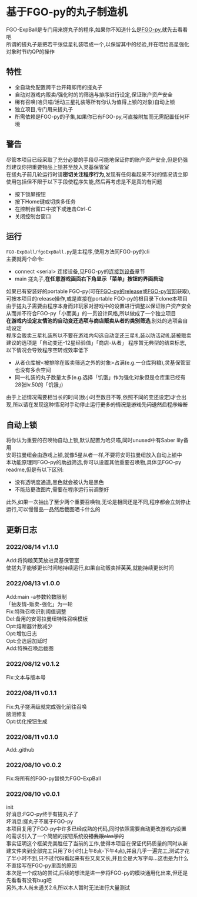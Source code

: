 # 基于FGO-py的丸子制造机

FGO-ExpBall是专门用来搓丸子的程序,如果你不知道什么是[FGO-py](https://github.com/hgjazhgj/FGO-py),就先去看看吧  
所谓的搓丸子是把若干张低星礼装喂成一个,以保留其中的经验,并在喂给高星强化对象时节约QP的操作  

## 特性

- 全自动免配置跨平台开箱即用的搓丸子  
- 自动对游戏内贩卖/强化时的的筛选与排序进行设定,保证账户资产安全  
- 稀有召唤(哈贝喵/活动三星礼装等所有你认为值得上锁的对象)自动上锁  
- 独立项目,专门用来搓丸子
- 所需依赖是FGO-py的子集,如果你已有FGO-py,可直接附加而无需配置任何环境  

## 警告

尽管本项目已经采取了充分必要的手段尽可能地保证你的账户资产安全,但是仍强烈建议你把重要物品上锁甚至放入灵基保管室  
在搓丸子前几轮运行时请**密切关注程序行为**,发现有任何看起来不对的情况请立即使用包括但不限于以下手段使程序失能,然后再考虑是不是真的有问题  

- 按下锁屏按钮
- 按下Home键或切换多任务
- 在控制台窗口中按下或连击Ctrl-C
- 关闭控制台窗口

## 运行

`FGO-ExpBall/fgoExpBall.py`是主程序,使用方法同FGO-py的cli  
主要就两个命令:

- connect \<serial\>  连接设备,见FGO-py的[连接到设备](https://github.com/hgjazhgj/FGO-py#连接到设备-connect-your-device)章节
- main                搓丸子,**在任意游戏画面右下角显示「菜单」按钮的界面启动**

如果已有安装好的portable FGO-py(可在[FGO-py的release](https://github.com/hgjazhgj/FGO-py/releases/tag/v2022.06.12)或[FGO-py官网](https://fgo-py.hgjazhgj.top/)获取),可按本项目的release操作,或是直接在portable FGO-py的根目录下clone本项目  
由于搓丸子需要由程序本身而非玩家对游戏中的设置进行调整以保证账户资产安全从而并不符合FGO-py「小而美」的一贯设计风格,所以做成了一个独立项目  
**在游戏内设定友情池的自动变还选项与商店贩卖从者的类别筛选**,别处的选项会自动设定  
程序会贩卖三星礼装所以不要在游戏内勾选自动变还三星礼装以防活动礼装被贩卖  
建议的选项是「自动变还-12星经验值」「商店-从者」
程序暂无典型的结束标志,以下情况会导致程序空转或效率低下

- 从者仓库被\<被排除在贩卖筛选之外的对象\>占满(e.g.一仓库狗粮),灵基保管室也没有多余空间
- 同一礼装的丸子数量太多(e.g.选择「饥饿」作为强化对象但是仓库里已经有28张lv.50的「饥饿」)

由于上述情况需要相当长的时间(数小时至数日不等,依照不同的变还设定)才会出现,所以请在发现这种情况时手动停止运行~~更多的情况是游戏先闪退然后程序熔断~~

## 自动上锁

将你认为重要的召唤物自动上锁,默认配置为哈贝喵,同时unused中有Saber lily备用  
安哥拉曼纽会由游戏上锁,就像5星从者一样,不要将安哥拉曼纽放入自动上锁中  
本功能原理同FGO-py的助战筛选,你可以设置其他重要召唤物,具体见FGO-py readme,但是有以下区别:  

- 没有透明度通道,黑色就会被认为是黑色
- 不能热更改图片,需要在程序运行前调整好

此外,如果一次抽出了至少两个重要召唤物,无论是相同还是不同,程序都会立刻停止运行,可以慢慢品一品然后截图晒卡什么的  

## 更新日志

### 2022/08/14 v1.1.0

Add:将狗粮芙芙放进灵基保管室  
使搓丸子能够更长时间地持续运行,如果自动贩卖掉芙芙,就能持续更长时间  

### 2022/08/13 v1.0.0

Add:main -a参数轮数限制  
「抽友情-贩卖-强化」为一轮  
Fix:特殊召唤识别阈值调整  
Del:备用的安哥拉曼纽特殊召唤模板  
Opt:熔断器计数减少  
Opt:增加日志  
Opt:全选后加延时  
Add:特殊召唤后截图  

### 2022/08/12 v0.1.2

Fix:文本与版本号  

### 2022/08/11 v0.1.1

Fix:丸子搓满级就完成强化前往召唤  
脑测修复  
Opt:优化按钮生成  

### 2022/08/11 v0.1.0

Add:.github  

### 2022/08/10 v0.0.2

Fix:将所有的FGO-py替换为FGO-ExpBall  

### 2022/08/10 v0.0.1

init  
好消息:FGO-py终于有搓丸子了  
坏消息:搓丸子不属于FGO-py  
本项目复用了FGO-py中许多已经成熟的代码,同时依照需要自动更改游戏内设置的需求引入了一个简陋的按钮系统~~没错我跟alas学的~~  
事实证明这个框架完美胜任了当前的工作,使得本项目在保证代码质量的同时从新建文件夹到全部完工只用了8小时(上午8点-下午4点),并且几乎一遍完工,测试才花了半小时不到,只不过代码看起来有些又臭又长,并且全是大写字母...这也是为什么不直接写在FGO-py里面的原因  
本次是一个成功的尝试,后续的想法是进一步将FGO-py的模块通用化出来,但还是先看看有没有bug吧  
另外,本人尚未通关2.6,所以本人暂时无法进行大量测试  
